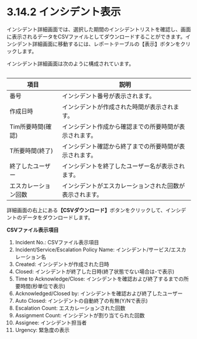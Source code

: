 # 3.14.2 インシデント表示

インシデント詳細画面では、選択した期間のインシデントリストを確認し、画面に表示されるデータをCSVファイルとしてダウンロードすることができます。インシデント詳細画面に移動するには、レポートテーブルの【表示】ボタンをクリックします。



インシデント詳細画面は次のように構成されています。

<figure><img src="https://lh7-rt.googleusercontent.com/docsz/AD_4nXcar-x_aI_-f7Rr5ApvH_oOhJYeYJ4sD0DzjvSmfX7GU11MpXYgLGBe9djXGUuTYq2uxXNNOoE0n2XTZn82DBujYUPX0CZGXBYg971VWmOT61Blegc3YpWCj-hEPZ5OcAPlWQDsQr6RJmSY_Pa7Y5tzB6d7?key=0Xa7fMJhbTOfjN6ztS0Ywg" alt=""><figcaption></figcaption></figure>

| **項目**      | **説明**                       |
| ----------- | ---------------------------- |
| 番号          | インシデント番号が表示されます。             |
| 作成日時        | インシデントが作成された時間が表示されます。       |
| Tim所要時間(確認) | インシデント作成から確認までの所要時間が表示されます。  |
| T所要時間(終了)   | インシデント確認から終了までの所要時間が表示されます。  |
| 終了したユーザー    | インシデントを終了したユーザー名が表示されます。     |
| エスカレーション回数  | インシデントがエスカレーションされた回数が表示されます。 |



詳細画面の右上にあ&#x308B;**【CSVダウンロード】**&#x30DC;タンをクリックして、インシデントのデータをダウンロードします。



**CSVファイル表示項目**

1. Incident No.: CSVファイル表示項目
2. Incident/Service/Escalation Policy Name: インシデント/サービス/エスカレーション名
3. Created: インシデントが作成された日時
4. Closed: インシデントが終了した日時(終了状態でない場合は-で表示)
5. Time to Acknowledge/Close: インシデントを確認および終了するまでの所要時間(秒単位で表示)
6. Acknowledged/Closed by: インシデントを確認および終了したユーザー
7. Auto Closed: インシデントの自動終了の有無(Y/Nで表示)
8. Escalation Count: エスカレーションされた回数
9. Assignment Count: インシデントが割り当てられた回数
10. Assignee: インシデント担当者
11. Urgency: 緊急度の表示
